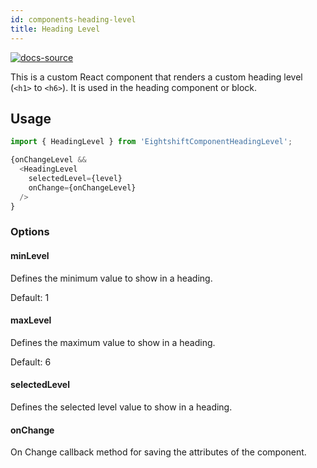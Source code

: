```yaml
---
id: components-heading-level
title: Heading Level
---
```


[![docs-source](https://img.shields.io/badge/source-eigthshift--frontend--libs-yellow?style=for-the-badge&logo=javascript&labelColor=2a2a2a)](https://github.com/hhftechtips/eightshift-frontend-libs/tree/v2.0.0/components/heading-level/heading-level.js)

This is a custom React component that renders a custom heading level (`<h1>` to `<h6>`). It is used in the heading component or block.

## Usage

```js
import { HeadingLevel } from 'EightshiftComponentHeadingLevel';

{onChangeLevel &&
  <HeadingLevel
    selectedLevel={level}
    onChange={onChangeLevel}
  />
}
```

### Options

#### minLevel

Defines the minimum value to show in a heading.

Default: 1

#### maxLevel

Defines the maximum value to show in a heading.

Default: 6

#### selectedLevel

Defines the selected level value to show in a heading.

#### onChange

On Change callback method for saving the attributes of the component.
